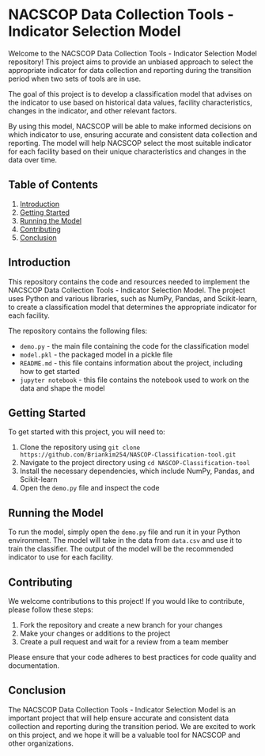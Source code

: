 # NACSCOP Data Collection Tools - Indicator Selection Model

Welcome to the NACSCOP Data Collection Tools - Indicator Selection Model repository! This project aims to provide an unbiased approach to select the appropriate indicator for data collection and reporting during the transition period when two sets of tools are in use.

The goal of this project is to develop a classification model that advises on the indicator to use based on historical data values, facility characteristics, changes in the indicator, and other relevant factors.

By using this model, NACSCOP will be able to make informed decisions on which indicator to use, ensuring accurate and consistent data collection and reporting. The model will help NACSCOP select the most suitable indicator for each facility based on their unique characteristics and changes in the data over time.

## Table of Contents

1. [Introduction](#introduction)
2. [Getting Started](#getting-started)
3. [Running the Model](#running-the-model)
4. [Contributing](#contributing)
5. [Conclusion](#conclusion)

## Introduction

This repository contains the code and resources needed to implement the NACSCOP Data Collection Tools - Indicator Selection Model. The project uses Python and various libraries, such as NumPy, Pandas, and Scikit-learn, to create a classification model that determines the appropriate indicator for each facility.

The repository contains the following files:

- `demo.py` - the main file containing the code for the classification model
- `model.pkl` - the packaged model in a pickle file
- `README.md` - this file contains information about the project, including how to get started
- `jupyter notebook` - this file contains the notebook used to work on the data and shape the model

## Getting Started

To get started with this project, you will need to:

1. Clone the repository using `git clone https://github.com/Briankim254/NASCOP-Classification-tool.git`
2. Navigate to the project directory using `cd NASCOP-Classification-tool`
3. Install the necessary dependencies, which include NumPy, Pandas, and Scikit-learn
4. Open the `demo.py` file and inspect the code

## Running the Model

To run the model, simply open the `demo.py` file and run it in your Python environment. The model will take in the data from `data.csv` and use it to train the classifier. The output of the model will be the recommended indicator to use for each facility.

## Contributing

We welcome contributions to this project! If you would like to contribute, please follow these steps:

1. Fork the repository and create a new branch for your changes
2. Make your changes or additions to the project
3. Create a pull request and wait for a review from a team member

Please ensure that your code adheres to best practices for code quality and documentation.

## Conclusion

The NACSCOP Data Collection Tools - Indicator Selection Model is an important project that will help ensure accurate and consistent data collection and reporting during the transition period. We are excited to work on this project, and we hope it will be a valuable tool for NACSCOP and other organizations.
